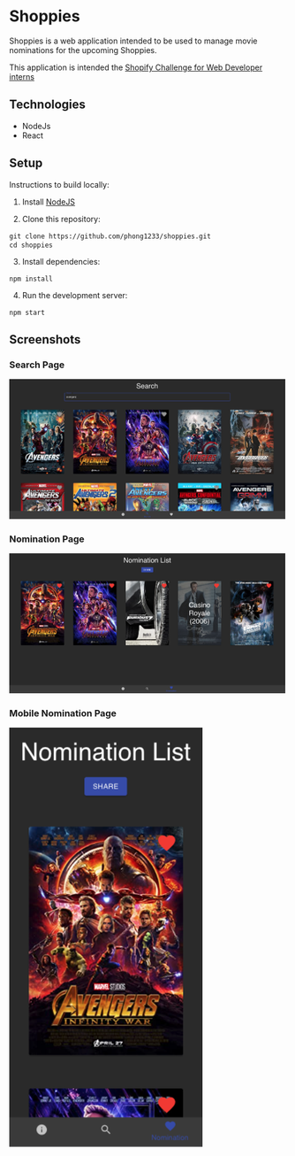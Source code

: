 # Shoppies

Shoppies is a web application intended to be used to manage movie nominations for the upcoming Shoppies.

This application is intended the [Shopify Challenge for Web Developer interns](https://docs.google.com/document/d/1AZO0BZwn1Aogj4f3PDNe1mhq8pKsXZxtrG--EIbP_-w/edit)

## Technologies

* NodeJs
* React

## Setup

Instructions to build locally:

1. Install [NodeJS](https://nodejs.org/en/)

2. Clone this repository:
```
git clone https://github.com/phong1233/shoppies.git
cd shoppies
```

3. Install dependencies:
```
npm install
```

4. Run the development server:
```
npm start
```

## Screenshots

### Search Page
<img src="https://github.com/phong1233/shoppies/blob/main/screenshots/search.png?raw=true"
     alt="Screenshot search"
     style="width: 500px;" />

### Nomination Page
<img src="https://github.com/phong1233/shoppies/blob/main/screenshots/nominees.png?raw=true"
     alt="Screenshot Nomination page"
     style="width: 500px;" />

### Mobile Nomination Page
<img src="https://github.com/phong1233/shoppies/blob/main/screenshots/mobile.png?raw=true"
     alt="Screenshot Mobile page"
     style="width: 350px;" />
